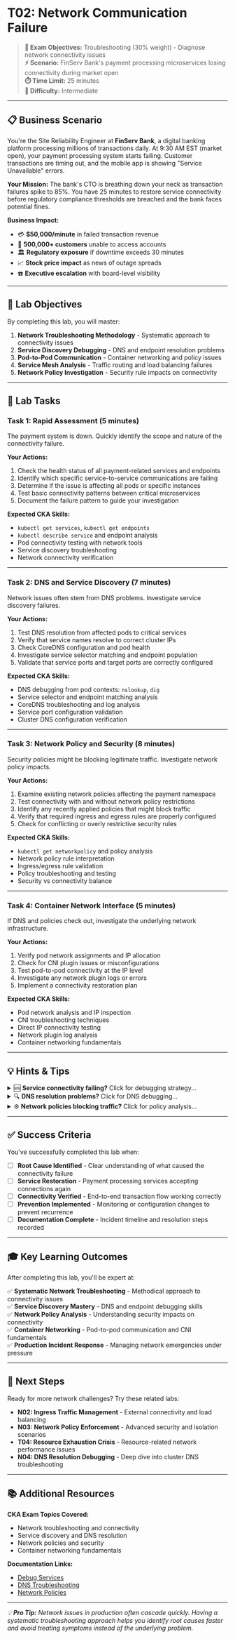 # T02: Network Communication Failure

> **🎯 Exam Objectives:** Troubleshooting (30% weight) - Diagnose network connectivity issues  
> **⚡ Scenario:** FinServ Bank's payment processing microservices losing connectivity during market open  
> **⏱️ Time Limit:** 25 minutes  
> **💼 Difficulty:** Intermediate  

---

## 📋 Business Scenario

You're the Site Reliability Engineer at **FinServ Bank**, a digital banking platform processing millions of transactions daily. At 9:30 AM EST (market open), your payment processing system starts failing. Customer transactions are timing out, and the mobile app is showing "Service Unavailable" errors.

**Your Mission:** The bank's CTO is breathing down your neck as transaction failures spike to 85%. You have 25 minutes to restore service connectivity before regulatory compliance thresholds are breached and the bank faces potential fines.

**Business Impact:**
- 💳 **$50,000/minute** in failed transaction revenue
- 📱 **500,000+ customers** unable to access accounts
- 🏛️ **Regulatory exposure** if downtime exceeds 30 minutes
- 📈 **Stock price impact** as news of outage spreads
- ☎️ **Executive escalation** with board-level visibility

---

## 🎯 Lab Objectives

By completing this lab, you will master:

1. **Network Troubleshooting Methodology** - Systematic approach to connectivity issues
2. **Service Discovery Debugging** - DNS and endpoint resolution problems
3. **Pod-to-Pod Communication** - Container networking and policy issues
4. **Service Mesh Analysis** - Traffic routing and load balancing failures
5. **Network Policy Investigation** - Security rule impacts on connectivity

---

## 🔧 Lab Tasks

### **Task 1: Rapid Assessment (5 minutes)**
The payment system is down. Quickly identify the scope and nature of the connectivity failure.

**Your Actions:**
1. Check the health status of all payment-related services and endpoints
2. Identify which specific service-to-service communications are failing
3. Determine if the issue is affecting all pods or specific instances
4. Test basic connectivity patterns between critical microservices
5. Document the failure pattern to guide your investigation

**Expected CKA Skills:**
- `kubectl get services`, `kubectl get endpoints`
- `kubectl describe service` and endpoint analysis
- Pod connectivity testing with network tools
- Service discovery troubleshooting
- Network connectivity verification

---

### **Task 2: DNS and Service Discovery (7 minutes)**
Network issues often stem from DNS problems. Investigate service discovery failures.

**Your Actions:**
1. Test DNS resolution from affected pods to critical services
2. Verify that service names resolve to correct cluster IPs
3. Check CoreDNS configuration and pod health
4. Investigate service selector matching and endpoint population
5. Validate that service ports and target ports are correctly configured

**Expected CKA Skills:**
- DNS debugging from pod contexts: `nslookup`, `dig`
- Service selector and endpoint matching analysis
- CoreDNS troubleshooting and log analysis
- Service port configuration validation
- Cluster DNS configuration verification

---

### **Task 3: Network Policy and Security (8 minutes)**
Security policies might be blocking legitimate traffic. Investigate network policy impacts.

**Your Actions:**
1. Examine existing network policies affecting the payment namespace
2. Test connectivity with and without network policy restrictions
3. Identify any recently applied policies that might block traffic
4. Verify that required ingress and egress rules are properly configured
5. Check for conflicting or overly restrictive security rules

**Expected CKA Skills:**
- `kubectl get networkpolicy` and policy analysis
- Network policy rule interpretation
- Ingress/egress rule validation
- Policy troubleshooting and testing
- Security vs connectivity balance

---

### **Task 4: Container Network Interface (5 minutes)**
If DNS and policies check out, investigate the underlying network infrastructure.

**Your Actions:**
1. Verify pod network assignments and IP allocation
2. Check for CNI plugin issues or misconfigurations
3. Test pod-to-pod connectivity at the IP level
4. Investigate any network plugin logs or errors
5. Implement a connectivity restoration plan

**Expected CKA Skills:**
- Pod network analysis and IP inspection
- CNI troubleshooting techniques
- Direct IP connectivity testing
- Network plugin log analysis
- Container networking fundamentals

---

## 💡 Hints & Tips

<details>
<summary>🆘 <strong>Service connectivity failing?</strong> Click for debugging strategy...</summary>

**Service Troubleshooting Pattern:**
```bash
# Check service and endpoints
kubectl get svc payment-service -o wide
kubectl get endpoints payment-service

# Test from a debug pod
kubectl run debug-pod --image=busybox:1.35 --rm -it -- sh
# Inside pod:
nslookup payment-service
wget -qO- payment-service:8080/health

# Check service selector matching
kubectl get pods -l app=payment-service
kubectl describe svc payment-service
```

**Key Concepts:**
- Services route traffic through endpoints
- Selector labels must match pod labels exactly
- Service ports must map to container ports correctly
- DNS names follow pattern: `service.namespace.svc.cluster.local`
</details>

<details>
<summary>🔍 <strong>DNS resolution problems?</strong> Click for DNS debugging...</summary>

**DNS Debugging Strategy:**
```bash
# Check CoreDNS status
kubectl get pods -n kube-system -l k8s-app=kube-dns

# Test DNS from affected pod
kubectl exec -it payment-pod -- nslookup payment-service
kubectl exec -it payment-pod -- nslookup payment-service.default.svc.cluster.local

# Check CoreDNS logs
kubectl logs -n kube-system -l k8s-app=kube-dns

# Verify DNS configuration
kubectl get configmap coredns -n kube-system -o yaml
```

**Common DNS Issues:**
- CoreDNS pods not running or unhealthy
- Incorrect service names or namespaces
- DNS policy configuration problems
- Network policy blocking DNS traffic (port 53)
</details>

<details>
<summary>⚙️ <strong>Network policies blocking traffic?</strong> Click for policy analysis...</summary>

**Network Policy Investigation:**
```bash
# List all network policies
kubectl get netpol --all-namespaces

# Check policies affecting payment namespace
kubectl get netpol -n payment-namespace
kubectl describe netpol <policy-name> -n payment-namespace

# Test connectivity with temporary policy bypass
# (Save original policy first!)
kubectl get netpol blocking-policy -o yaml > policy-backup.yaml
kubectl delete netpol blocking-policy

# Test connectivity, then restore policy
kubectl apply -f policy-backup.yaml
```

**Policy Analysis Tips:**
- Policies are additive - multiple policies can affect same pods
- Empty `podSelector: {}` affects all pods in namespace
- Default deny policies block all traffic unless explicitly allowed
- Both ingress AND egress rules may need configuration
</details>

---

## ✅ Success Criteria

You've successfully completed this lab when:

- [ ] **Root Cause Identified** - Clear understanding of what caused the connectivity failure
- [ ] **Service Restoration** - Payment processing services accepting connections again
- [ ] **Connectivity Verified** - End-to-end transaction flow working correctly
- [ ] **Prevention Implemented** - Monitoring or configuration changes to prevent recurrence
- [ ] **Documentation Complete** - Incident timeline and resolution steps recorded

---

## 🎓 Key Learning Outcomes

After completing this lab, you'll be expert at:

✅ **Systematic Network Troubleshooting** - Methodical approach to connectivity issues  
✅ **Service Discovery Mastery** - DNS and endpoint debugging skills  
✅ **Network Policy Analysis** - Understanding security impacts on connectivity  
✅ **Container Networking** - Pod-to-pod communication and CNI fundamentals  
✅ **Production Incident Response** - Managing network emergencies under pressure  

---

## 🔄 Next Steps

Ready for more network challenges? Try these related labs:

- **N02: Ingress Traffic Management** - External connectivity and load balancing
- **N03: Network Policy Enforcement** - Advanced security and isolation scenarios
- **T04: Resource Exhaustion Crisis** - Resource-related network performance issues
- **N04: DNS Resolution Debugging** - Deep dive into cluster DNS troubleshooting

---

## 📚 Additional Resources

**CKA Exam Topics Covered:**
- Network troubleshooting and connectivity
- Service discovery and DNS resolution
- Network policies and security
- Container networking fundamentals

**Documentation Links:**
- [Debug Services](https://kubernetes.io/docs/tasks/debug/debug-application/debug-service/)
- [DNS Troubleshooting](https://kubernetes.io/docs/tasks/administer-cluster/dns-debugging-resolution/)
- [Network Policies](https://kubernetes.io/docs/concepts/services-networking/network-policies/)

---

*💡 **Pro Tip:** Network issues in production often cascade quickly. Having a systematic troubleshooting approach helps you identify root causes faster and avoid treating symptoms instead of the underlying problem.*
